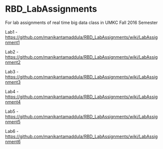 # RBD_LabAssignments
For lab assignments of real time big data class in UMKC Fall 2016 Semester

Lab1 - https://github.com/manikantamaddula/RBD_LabAssignments/wiki/LabAssignment1

Lab2 - https://github.com/manikantamaddula/RBD_LabAssignments/wiki/LabAssignment2

Lab3 - https://github.com/manikantamaddula/RBD_LabAssignments/wiki/LabAssignment3

Lab4 - https://github.com/manikantamaddula/RBD_LabAssignments/wiki/LabAssignment4

Lab5 - https://github.com/manikantamaddula/RBD_LabAssignments/wiki/LabAssignment5

Lab6 - https://github.com/manikantamaddula/RBD_LabAssignments/wiki/LabAssignment6